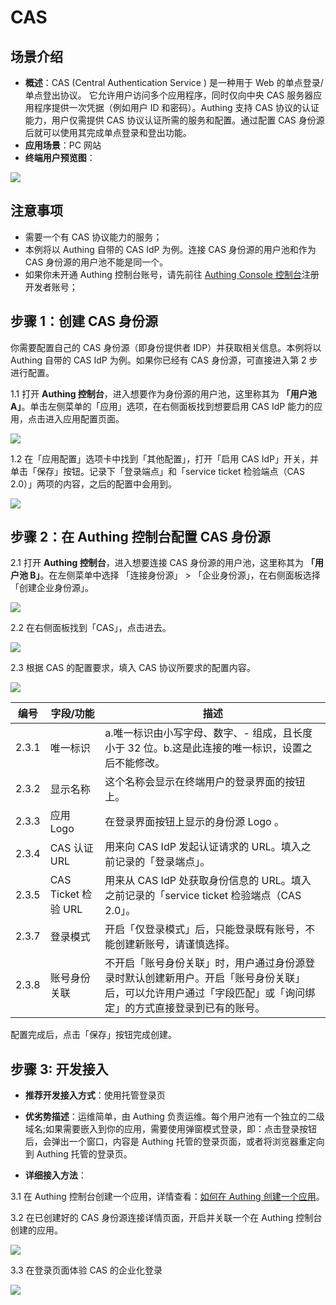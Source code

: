# CAS

<LastUpdated/>

## 场景介绍

- **概述**：CAS (Central Authentication Service ) 是一种用于 Web 的单点登录/单点登出协议。 它允许用户访问多个应用程序，同时仅向中央 CAS 服务器应用程序提供一次凭据（例如用户 ID 和密码）。Authing 支持 CAS 协议的认证能力，用户仅需提供 CAS 协议认证所需的服务和配置。通过配置 CAS 身份源后就可以使用其完成单点登录和登出功能。
- **应用场景**：PC 网站
- **终端用户预览图**：

![](./images/05loginpage.png)

## 注意事项

- 需要一个有 CAS 协议能力的服务；
- 本例将以 Authing 自带的 CAS IdP 为例。连接 CAS 身份源的用户池和作为 CAS 身份源的用户池不能是同一个。
- 如果你未开通 Authing 控制台账号，请先前往 [Authing Console 控制台](https://authing.cn/)注册开发者账号；

## 步骤 1：创建 CAS 身份源

你需要配置自己的 CAS 身份源（即身份提供者 IDP）并获取相关信息。本例将以 Authing 自带的 CAS IdP 为例。如果你已经有 CAS 身份源，可直接进入第 2 步进行配置。

1.1  打开 **Authing 控制台**，进入想要作为身份源的用户池，这里称其为 **「用户池 A」**。单击左侧菜单的「应用」选项，在右侧面板找到想要启用 CAS IdP 能力的应用，点击进入应用配置页面。

![](./images/06casapp.png)

1.2 在「应用配置」选项卡中找到「其他配置」，打开「启用 CAS IdP」开关，并单击「保存」按钮。记录下「登录端点」和「service ticket 检验端点（CAS 2.0）」两项的内容，之后的配置中会用到。

![](./images/07opencas.png)

## 步骤 2：在 Authing 控制台配置 CAS 身份源

2.1 打开 **Authing 控制台**，进入想要连接 CAS 身份源的用户池，这里称其为 **「用户池 B」**。在左侧菜单中选择 「连接身份源」 > 「企业身份源」，在右侧面板选择「创建企业身份源」。

![](./images/01opensource.png)

2.2 在右侧面板找到「CAS」，点击进去。

![](./images/02choicecas.png)

2.3 根据 CAS 的配置要求，填入 CAS 协议所要求的配置内容。



![](./images/03inputcas.png)

| 编号  | 字段/功能           | 描述                                                         |
| ----- | ------------------- | ------------------------------------------------------------ |
| 2.3.1 | 唯一标识            | a.唯一标识由小写字母、数字、- 组成，且长度小于 32 位。b.这是此连接的唯一标识，设置之后不能修改。 |
| 2.3.2 | 显示名称            | 这个名称会显示在终端用户的登录界面的按钮上。                 |
| 2.3.3 | 应用 Logo           | 在登录界面按钮上显示的身份源 Logo 。                         |
| 2.3.4 | CAS 认证 URL        | 用来向 CAS IdP 发起认证请求的 URL。填入之前记录的「登录端点」。 |
| 2.3.5 | CAS Ticket 检验 URL | 用来从 CAS IdP 处获取身份信息的 URL。填入之前记录的「service ticket 检验端点（CAS 2.0」。 |
| 2.3.7 | 登录模式            | 开启「仅登录模式」后，只能登录既有账号，不能创建新账号，请谨慎选择。 |
| 2.3.8 | 账号身份关联        | 不开启「账号身份关联」时，用户通过身份源登录时默认创建新用户。开启「账号身份关联」后，可以允许用户通过「字段匹配」或「询问绑定」的方式直接登录到已有的账号。 |

配置完成后，点击「保存」按钮完成创建。

## 步骤 3: 开发接入

- **推荐开发接入方式**：使用托管登录页

- **优劣势描述**：运维简单，由 Authing 负责运维。每个用户池有一个独立的二级域名;如果需要嵌入到你的应用，需要使用弹窗模式登录，即：点击登录按钮后，会弹出一个窗口，内容是 Authing 托管的登录页面，或者将浏览器重定向到 Authing 托管的登录页。

- **详细接入方法**：

3.1 在 Authing 控制台创建一个应用，详情查看：[如何在 Authing 创建一个应用](/guides/app-new/create-app/create-app.md)。

3.2 在已创建好的 CAS 身份源连接详情页面，开启并关联一个在 Authing 控制台创建的应用。

![](./images/04opencasapp.png)

3.3 在登录页面体验 CAS 的企业化登录

![](./images/05loginpage.png)


